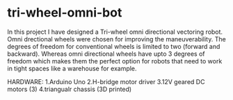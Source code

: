 # tri-wheel-omni-bot
In this project I have designed a Tri-wheel omni directional vectoring robot.
Omni drectional wheels were chosen for improving the maneuverability. 
The degrees of freedom for conventional wheels is limited to two (forward and backward). Whereas omni directional wheels have upto 3 degrees of freedom which makes them the perfect option for robots that need to work in tight spaces like a warehouse for example.

HARDWARE:
1.Arduino Uno
2.H-bridge motor driver 
3.12V geared DC motors (3)
4.triangualr chassis (3D printed)



